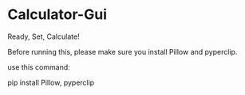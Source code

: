 # Calculator-Gui
Ready, Set, Calculate!

Before running this, please make sure you install Pillow and pyperclip.


use this command:

pip install Pillow, pyperclip
